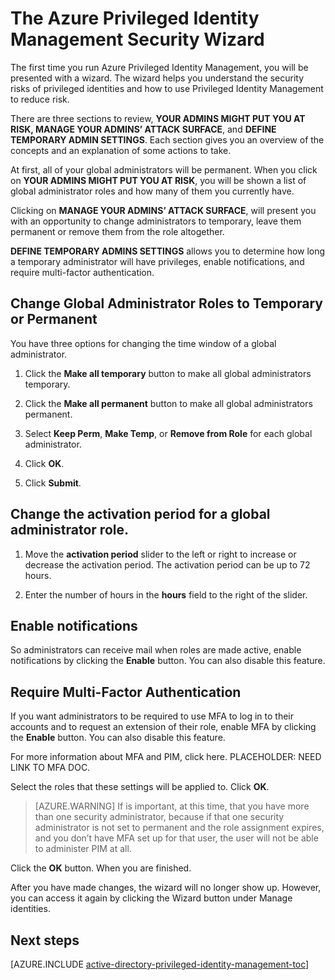 <properties
   pageTitle="The Azure Privileged Identity Management Security Wizard"
   description="The first time you use the Azure Privileged Identity Managment extention, you will be presented with a security wizard. This article describes the steps for using the wizard."
   services="active-directory"
   documentationCenter=""
   authors="IHenkel"
   manager="stevenpo"
   editor=""/>

<tags
	ms.service="na"
	ms.date="08/31/2015"
	wacn.date=""/>

# The Azure Privileged Identity Management Security Wizard

The first time you run Azure Privileged Identity Management, you will be presented with a wizard. The wizard helps you understand the security risks of privileged identities and how to use Privileged Identity Management to reduce risk.

There are three sections to review, **YOUR ADMINS MIGHT PUT YOU AT RISK, MANAGE YOUR ADMINS’ ATTACK SURFACE**, and **DEFINE TEMPORARY ADMIN SETTINGS**. Each section gives you an overview of the concepts and an explanation of some actions to take.

At first, all of your global administrators will be permanent. When you click on **YOUR ADMINS MIGHT PUT YOU AT RISK**, you will be shown a list of global administrator roles and how many of them you currently have.

Clicking on **MANAGE YOUR ADMINS’ ATTACK SURFACE**, will present you with an opportunity to change administrators to temporary, leave them permanent or remove them from the role altogether.

**DEFINE TEMPORARY ADMINS SETTINGS** allows you to determine how long a temporary administrator will have privileges, enable notifications, and require multi-factor authentication.

## Change Global Administrator Roles to Temporary or Permanent

You have three options for changing the time window of a global administrator.

1.  Click the **Make all temporary** button to make all global administrators temporary.

2.  Click the **Make all permanent** button to make all global administrators permanent.

3.  Select **Keep Perm**, **Make Temp**, or **Remove from Role** for each global administrator.

4.  Click **OK**.

5.  Click **Submit**.

## Change the activation period for a global administrator role.

1.  Move the **activation period** slider to the left or right to increase or decrease the activation period. The activation period can be up to 72 hours.

2.  Enter the number of hours in the **hours** field to the right of the slider.

## Enable notifications

So administrators can receive mail when roles are made active, enable notifications by clicking the **Enable** button. You can also disable this feature.

## Require Multi-Factor Authentication

If you want administrators to be required to use MFA to log in to their accounts and to request an extension of their role, enable MFA by clicking the **Enable** button. You can also disable this feature.

For more information about MFA and PIM, click here. PLACEHOLDER: NEED LINK TO MFA DOC.

Select the roles that these settings will be applied to. Click **OK**.

> [AZURE.WARNING] If is important, at this time, that you have more than one security administrator, because if that one security administrator is not set to permanent and the role assignment expires, and you don’t have MFA set up for that user, the user will not be able to administer PIM at all.

Click the **OK** button. When you are finished.

After you have made changes, the wizard will no longer show up. However, you can access it again by clicking the Wizard button under Manage identities.

## Next steps
[AZURE.INCLUDE [active-directory-privileged-identity-management-toc](../includes/active-directory-privileged-identity-management-toc.md)]

